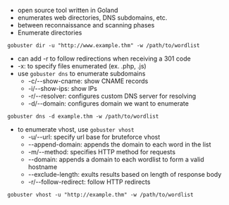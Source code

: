 - open source tool written in Goland
- enumerates web directories, DNS subdomains, etc.
- between reconnaissance and scanning phases
- Enumerate directories
```shell
gobuster dir -u "http://www.example.thm" -w /path/to/wordlist
```
- can add -r to follow redirections when receiving a 301 code
- -x: to specify files enumerated (ex. .php, .js)
- use `gobuster dns` to enumerate subdomains
	- -c/--show-cname: show CNAME records
	- -i/--show-ips: show IPs
	- -r/--resolver: configures custom DNS server for resolving
	- -d/--domain: configures domain we want to enumerate
```shell
gobuster dns -d example.thm -w /path/to/wordlist
```
- to enumerate vhost, use `gobuster vhost`
	- -u/--url: specify url base for bruteforce vhost
	- --append-domain: appends the domain to each word in the list
	- -m/--method: specifies HTTP method for requests
	- --domain: appends a domain to each wordlist to form a valid hostname
	- --exclude-length: exults results based on length of response body
	- -r/--follow-redirect: follow HTTP redirects
```shell
gobuster vhost -u "http://example.thm" -w /path/to/wordlist
```
